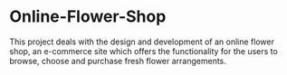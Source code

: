 # Online-Flower-Shop
This project deals with the design and development of an online flower shop, an e-commerce site which offers the functionality for the users to browse, choose and purchase fresh flower arrangements. 
